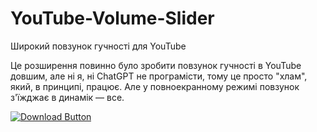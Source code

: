 # YouTube-Volume-Slider
Широкий повзунок гучності для YouTube

Це розширення повинно було зробити повзунок гучності в YouTube довшим,
але ні я, ні ChatGPT не програмісти, тому це просто "хлам", який, в принципі,
працює. Але у повноекранному режимі повзунок з'їжджає в динамік — все.

<a href="https://github.com/Foxfox09/YouTube-Volume-Slider/archive/refs/heads/main.zip" download>
  <img src="https://img.shields.io/badge/downloader-black" alt="Download Button">
</a>



